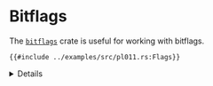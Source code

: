 # Bitflags

The [`bitflags`](https://crates.io/crates/bitflags) crate is useful for working with bitflags.

```rust,editable,compile_fail
{{#include ../examples/src/pl011.rs:Flags}}
```

<details>

* The `bitflags!` macro creates a newtype something like `Flags(u16)`, along with a bunch of method
  implementations to get and set flags.

</details>
